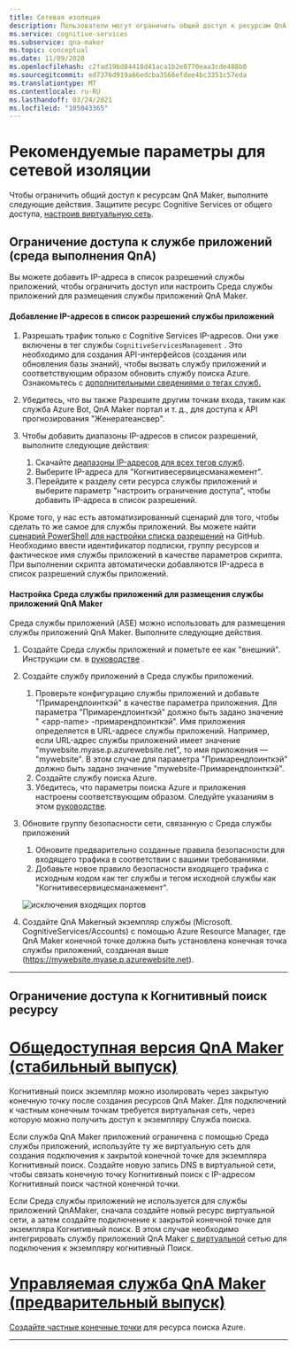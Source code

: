 ```yaml
---
title: Сетевая изоляция
description: Пользователи могут ограничить общий доступ к ресурсам QnA Maker.
ms.service: cognitive-services
ms.subservice: qna-maker
ms.topic: conceptual
ms.date: 11/09/2020
ms.openlocfilehash: c2fad19bd84418d41aca1b2e0770eaa3cde488b0
ms.sourcegitcommit: ed7376d919a66edcba3566efdee4bc3351c57eda
ms.translationtype: MT
ms.contentlocale: ru-RU
ms.lasthandoff: 03/24/2021
ms.locfileid: "105043365"
---
```

# <a name="recommended-settings-for-network-isolation"></a>Рекомендуемые параметры для сетевой изоляции

Чтобы ограничить общий доступ к ресурсам QnA Maker, выполните следующие действия. Защитите ресурс Cognitive Services от общего доступа, [настроив виртуальную сеть](../../cognitive-services-virtual-networks.md?tabs=portal).

## <a name="restrict-access-to-app-service-qna-runtime"></a>Ограничение доступа к службе приложений (среда выполнения QnA)

Вы можете добавить IP-адреса в список разрешений службы приложений, чтобы ограничить доступ или настроить Среда службы приложений для размещения службы приложений QnA Maker.

#### <a name="add-ips-to-app-service-allow-list"></a>Добавление IP-адресов в список разрешений службы приложений

1. Разрешать трафик только с Cognitive Services IP-адресов. Они уже включены в тег службы `CognitiveServicesManagement` . Это необходимо для создания API-интерфейсов (создания или обновления базы знаний), чтобы вызвать службу приложений и соответствующим образом обновить службу поиска Azure. Ознакомьтесь с [дополнительными сведениями о тегах служб.](../../../virtual-network/service-tags-overview.md)
2. Убедитесь, что вы также Разрешите другим точкам входа, таким как служба Azure Bot, QnA Maker портал и т. д., для доступа к API прогнозирования "Женератеансвер".
3. Чтобы добавить диапазоны IP-адресов в список разрешений, выполните следующие действия:

   1. Скачайте [диапазоны IP-адресов для всех тегов служб](https://www.microsoft.com/download/details.aspx?id=56519).
   2. Выберите IP-адреса для "Когнитивесервицесманажемент".
   3. Перейдите к разделу сети ресурса службы приложений и выберите параметр "настроить ограничение доступа", чтобы добавить IP-адреса в список разрешений.

Кроме того, у нас есть автоматизированный сценарий для того, чтобы сделать то же самое для службы приложений. Вы можете найти [сценарий PowerShell для настройки списка разрешений](https://github.com/pchoudhari/QnAMakerBackupRestore/blob/master/AddRestrictedIPAzureAppService.ps1) на GitHub. Необходимо ввести идентификатор подписки, группу ресурсов и фактическое имя службы приложений в качестве параметров скрипта. При выполнении скрипта автоматически добавляются IP-адреса в список разрешений службы приложений.

#### <a name="configure-app-service-environment-to-host-qna-maker-app-service"></a>Настройка Среда службы приложений для размещения службы приложений QnA Maker
    
Среда службы приложений (ASE) можно использовать для размещения службы приложений QnA Maker. Выполните следующие действия.

1. Создайте Среда службы приложений и пометьте ее как "внешний". Инструкции см. в [руководстве](../../../app-service/environment/create-external-ase.md) .
2.  Создайте службу приложений в Среда службы приложений.
    1. Проверьте конфигурацию службы приложений и добавьте "Примарендпоинткэй" в качестве параметра приложения. Для параметра "Примарендпоинткэй" должно быть задано значение " \<app-name\> -примарендпоинткэй". Имя приложения определяется в URL-адресе службы приложений. Например, если URL-адрес службы приложений имеет значение "mywebsite.myase.p.azurewebsite.net", то имя приложения — "mywebsite". В этом случае для параметра "Примарендпоинткэй" должно быть задано значение "mywebsite-Примарендпоинткэй".
    2. Создайте службу поиска Azure.
    3. Убедитесь, что параметры поиска Azure и приложения настроены соответствующим образом. 
          Следуйте указаниям в этом [руководстве](../reference-app-service.md?tabs=v1#app-service).
3.  Обновите группу безопасности сети, связанную с Среда службы приложений
    1. Обновите предварительно созданные правила безопасности для входящего трафика в соответствии с вашими требованиями.
    2. Добавьте новое правило безопасности входящего трафика с исходным кодом как тег службы и тегом исходной службы как "Когнитивесервицесманажемент".
       
    ![исключения входящих портов](../media/inbound-ports.png)

4.  Создайте QnA Makerный экземпляр службы (Microsoft. CognitiveServices/Accounts) с помощью Azure Resource Manager, где QnA Maker конечной точке должна быть установлена конечная точка службы приложений, созданная выше (https://mywebsite.myase.p.azurewebsite.net).
    
---

## <a name="restrict-access-to-cognitive-search-resource"></a>Ограничение доступа к Когнитивный поиск ресурсу

# <a name="qna-maker-ga-stable-release"></a>[Общедоступная версия QnA Maker (стабильный выпуск)](#tab/v1)

Когнитивный поиск экземпляр можно изолировать через закрытую конечную точку после создания ресурсов QnA Maker. Для подключений к частным конечным точкам требуется виртуальная сеть, через которую можно получить доступ к экземпляру Служба поиска. 

Если служба QnA Maker приложений ограничена с помощью Среда службы приложений, используйте ту же виртуальную сеть для создания подключения к закрытой конечной точке для экземпляра Когнитивный поиск. Создайте новую запись DNS в виртуальной сети, чтобы связать конечную точку Когнитивный поиск с IP-адресом Когнитивный поиск частной конечной точки. 

Если Среда службы приложений не используется для службы приложений QnAMaker, сначала создайте новый ресурс виртуальной сети, а затем создайте подключение к закрытой конечной точке для экземпляра Когнитивный поиск. В этом случае необходимо интегрировать службу приложений QnA Maker [с виртуальной](../../../app-service/web-sites-integrate-with-vnet.md) сетью для подключения к экземпляру когнитивный Поиск. 

#  <a name="qna-maker-managed-preview-release"></a>[Управляемая служба QnA Maker (предварительный выпуск)](#tab/v2)

[Создайте частные конечные точки](../reference-private-endpoint.md) для ресурса поиска Azure.

---